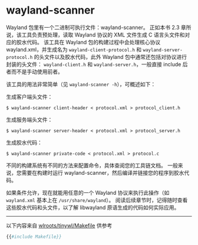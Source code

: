 # wayland-scanner

Wayland 包里有一个二进制可执行文件：wayland-scanner。
正如本书 2.3 章所说，该工具负责预处理，读取 Wayland 协议的 XML 文件生成 C 语言头文件和对应的胶水代码。
该工具在 Wayland 包的构建过程中会处理核心协议 wayland.xml，并生成名为 `wayland-client-protocol.h` 和 `wayland-server-protocol.h` 的头文件以及胶水代码，此外 Wayland 包中通常还包括对协议进行封装的头文件： `wayland-client.h` 和 `wayland-server.h`，一般直接 include 后者而不是手动使用前者。

该工具的用法非常简单（见 `wayland-scanner -h`），可概述如下：

生成客户端头文件：

```shell
$ wayland-scanner client-header < protocol.xml > protocol_client.h
```

生成服务端头文件：

```shell
$ wayland-scanner server-header < protocol.xml > protocol_server.h
```

生成胶水代码：

```shell
$ wayland-scanner private-code < protocol.xml > protocol.c
```

不同的构建系统有不同的方法来配置命令，具体查阅您的工具链文档。
一般来说，您需要在构建时运行 wayland-scanner，然后编译并链接您的程序到胶水代码。

如果条件允许，现在就能用任意的一个 Wayland 协议来执行此操作（如 `wayland.xml` 基本上在 `/usr/share/wayland`）。
阅读后续章节时，记得随时查看这些胶水代码和头文件，以了解 libwayland 原语生成的代码如何实际应用。

---

以下内容来自 [wlroots/tinywl/Makefile](https://gitlab.freedesktop.org/wlroots/wlroots/-/blob/master/tinywl/Makefile) 供参考

```makefile
{{#include Makefile}}
```
